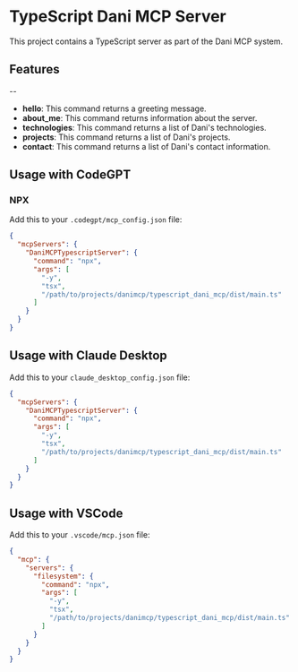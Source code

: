 # TypeScript Dani MCP Server

This project contains a TypeScript server as part of the Dani MCP system.

## Features
--
- **hello**: This command returns a greeting message.
- **about_me**: This command returns information about the server.
- **technologies**: This command returns a list of Dani's technologies.
- **projects**: This command returns a list of Dani's projects.
- **contact**: This command returns a list of Dani's contact information.

## Usage with CodeGPT

### NPX

Add this to your `.codegpt/mcp_config.json` file:
```json
{
  "mcpServers": {
    "DaniMCPTypescriptServer": {
      "command": "npx",
      "args": [
        "-y",
        "tsx",
        "/path/to/projects/danimcp/typescript_dani_mcp/dist/main.ts"
      ]
    }
  }
}
```

## Usage with Claude Desktop
Add this to your `claude_desktop_config.json` file:
```json
{
  "mcpServers": {
    "DaniMCPTypescriptServer": {
      "command": "npx",
      "args": [
        "-y",
        "tsx",
        "/path/to/projects/danimcp/typescript_dani_mcp/dist/main.ts"
      ]
    }
  }
}
```

## Usage with VSCode
Add this to your `.vscode/mcp.json` file:
```json
{
  "mcp": {
    "servers": {
      "filesystem": {
        "command": "npx",
        "args": [
          "-y",
          "tsx",
          "/path/to/projects/danimcp/typescript_dani_mcp/dist/main.ts"
        ]
      }
    }
  }
}
```
